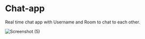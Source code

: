 # Chat-app
Real time chat app with Username and Room to chat to each other.


![Screenshot (5)](https://user-images.githubusercontent.com/57011125/109830701-c0e8fb00-7c64-11eb-94ba-1cb2793ce0e9.png)

